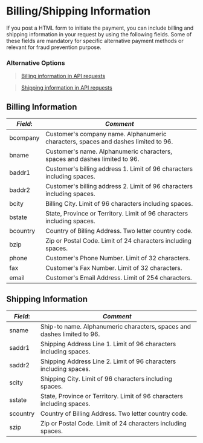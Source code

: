 
# Billing/Shipping Information


If you post a HTML form to initiate the payment, you can include billing and shipping information in your request by using the following fields. Some of these fields are mandatory for specific alternative payment methods or relevant for fraud prevention purpose.

### Alternative Options

> [Billing information in API requests](https://developer.fiserv.com/product/IPGNA/api/?type=post&path=/authentication/access-tokens&branch=main&version=1.0.0)

> [Shipping information in API requests](https://developer.fiserv.com/product/IPGNA/api/?type=post&path=/authentication/access-tokens&branch=main&version=1.0.0)

## Billing Information

| *Field*: | *Comment*|
|----|----|
| bcompany | Customer's company name. Alphanumeric characters, spaces and dashes limited to 96.|
| bname | Customer's name. Alphanumeric characters, spaces and dashes limited to 96.|
| baddr1 | Customer's billing address 1. Limit of 96 characters including spaces.| 
| baddr2 | Customer's billing address 2. Limit of 96 characters including spaces.| 
| bcity | Billing City. Limit of 96 characters including spaces.| 
| bstate | State, Province or Territory. Limit of 96 characters including spaces.| 
| bcountry | Country of Billing Address. Two letter country code.| 
| bzip | Zip or Postal Code. Limit of 24 characters including spaces.| 
| phone | Customer's Phone Number. Limit of 32 characters.| 
| fax |	Customer's Fax Number. Limit of 32 characters.| 
| email | Customer's Email Address. Limit of 254 characters.|

## Shipping Information

| *Field*: | *Comment*|
|----|----|
|sname|	Ship-to name. Alphanumeric characters, spaces and dashes limited to 96.|
|saddr1|Shipping Address Line 1. Limit of 96 characters including spaces.|
|saddr2|Shipping Address Line 2. Limit of 96 characters including spaces.|
|scity|	Shipping City. Limit of 96 characters including spaces.|
|sstate|State, Province or Territory. Limit of 96 characters including spaces.|
|scountry| Country of Billing Address. Two letter country code.|
|szip| Zip or Postal Code. Limit of 24 characters including spaces.|